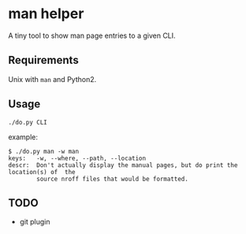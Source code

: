 # man helper

A tiny tool to show man page entries to a given CLI.

## Requirements

Unix with `man` and Python2.

## Usage

```
./do.py CLI
```

example:
```
$ ./do.py man -w man
keys:   -w, --where, --path, --location
descr:  Don't actually display the manual pages, but do print the location(s) of  the
        source nroff files that would be formatted.
```

## TODO

- git plugin
